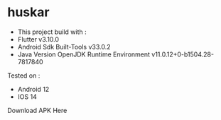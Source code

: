 # huskar

- This project build with :
- Flutter v3.10.0
- Android Sdk Built-Tools v33.0.2
- Java Version OpenJDK Runtime Environment v11.0.12+0-b1504.28-7817840

Tested on :
- Android 12
- IOS 14


Download APK <a src="https://drive.google.com/file/d/17D1924sWgyrbCyGthkdbwkuOtg7poIQs/view?usp=share_link">Here</a>